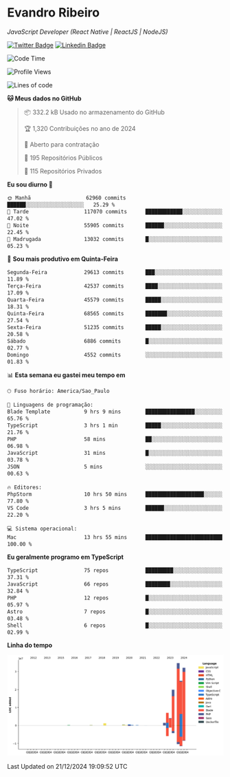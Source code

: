 # Evandro **Ribeiro**

*JavaScript Developer (React Native | ReactJS | NodeJS)*

[![Twitter Badge](https://img.shields.io/badge/-@ribeiroevandro-201B2D?style=flat-square&labelColor=201B2D&logo=twitter&logoColor=white&link=https://twitter.com/ribeiroevandro)](https://twitter.com/ribeiroevandro) 
[![Linkedin Badge](https://img.shields.io/badge/-Evandro%20Ribeiro-201B2D?style=flat-square&logo=Linkedin&logoColor=white&link=https://www.linkedin.com/in/ribeiroevandro)](https://www.linkedin.com/in/ribeiroevandro) 


<!--START_SECTION:waka-->
![Code Time](http://img.shields.io/badge/Code%20Time-4%2C217%20hrs%2010%20mins-blue)

![Profile Views](http://img.shields.io/badge/Visualizac%C3%B5es%20do%20perfil-0-blue)

![Lines of code](https://img.shields.io/badge/Desde%20o%20Hello%20World%20eu%20escrevi-127.1%20million%20linhas%20de%20c%C3%B3digo-blue)

**🐱 Meus dados no GitHub** 

> 📦 332.2 kB Usado no armazenamento do GitHub 
 > 
> 🏆 1,320 Contribuições no ano de 2024
 > 
> 💼 Aberto para contratação
 > 
> 📜 195 Repositórios Públicos 
 > 
> 🔑 115 Repositórios Privados 
 > 
**Eu sou diurno 🐤** 

```text
🌞 Manhã                  62960 commits       ██████░░░░░░░░░░░░░░░░░░░   25.29 % 
🌆 Tarde                  117070 commits      ████████████░░░░░░░░░░░░░   47.02 % 
🌃 Noite                  55905 commits       ██████░░░░░░░░░░░░░░░░░░░   22.45 % 
🌙 Madrugada              13032 commits       █░░░░░░░░░░░░░░░░░░░░░░░░   05.23 % 
```
📅 **Sou mais produtivo em Quinta-Feira** 

```text
Segunda-Feira            29613 commits       ███░░░░░░░░░░░░░░░░░░░░░░   11.89 % 
Terça-Feira              42537 commits       ████░░░░░░░░░░░░░░░░░░░░░   17.09 % 
Quarta-Feira             45579 commits       █████░░░░░░░░░░░░░░░░░░░░   18.31 % 
Quinta-Feira             68565 commits       ███████░░░░░░░░░░░░░░░░░░   27.54 % 
Sexta-Feira              51235 commits       █████░░░░░░░░░░░░░░░░░░░░   20.58 % 
Sábado                   6886 commits        █░░░░░░░░░░░░░░░░░░░░░░░░   02.77 % 
Domingo                  4552 commits        ░░░░░░░░░░░░░░░░░░░░░░░░░   01.83 % 
```


📊 **Esta semana eu gastei meu tempo em** 

```text
🕑︎ Fuso horário: America/Sao_Paulo

💬 Linguagens de programação: 
Blade Template           9 hrs 9 mins        ████████████████░░░░░░░░░   65.76 % 
TypeScript               3 hrs 1 min         █████░░░░░░░░░░░░░░░░░░░░   21.76 % 
PHP                      58 mins             ██░░░░░░░░░░░░░░░░░░░░░░░   06.98 % 
JavaScript               31 mins             █░░░░░░░░░░░░░░░░░░░░░░░░   03.78 % 
JSON                     5 mins              ░░░░░░░░░░░░░░░░░░░░░░░░░   00.63 % 

🔥 Editores: 
PhpStorm                 10 hrs 50 mins      ███████████████████░░░░░░   77.80 % 
VS Code                  3 hrs 5 mins        ██████░░░░░░░░░░░░░░░░░░░   22.20 % 

💻 Sistema operacional: 
Mac                      13 hrs 55 mins      █████████████████████████   100.00 % 
```

**Eu geralmente programo em TypeScript** 

```text
TypeScript               75 repos            █████████░░░░░░░░░░░░░░░░   37.31 % 
JavaScript               66 repos            ████████░░░░░░░░░░░░░░░░░   32.84 % 
PHP                      12 repos            █░░░░░░░░░░░░░░░░░░░░░░░░   05.97 % 
Astro                    7 repos             █░░░░░░░░░░░░░░░░░░░░░░░░   03.48 % 
Shell                    6 repos             █░░░░░░░░░░░░░░░░░░░░░░░░   02.99 % 
```



**Linha do tempo**

![Lines of Code chart](https://raw.githubusercontent.com/ribeiroevandro/ribeiroevandro/main/assets/bar_graph.png)


 Last Updated on 21/12/2024 19:09:52 UTC
<!--END_SECTION:waka-->
